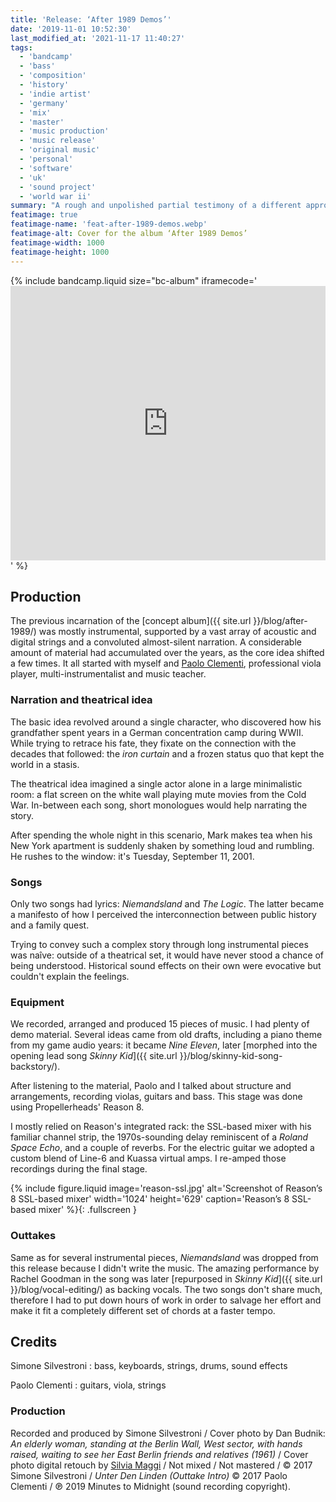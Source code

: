 ```yaml
---
title: 'Release: ‘After 1989 Demos’'
date: '2019-11-01 10:52:30'
last_modified_at: '2021-11-17 11:40:27'
tags:
  - 'bandcamp'
  - 'bass'
  - 'composition'
  - 'history'
  - 'indie artist'
  - 'germany'
  - 'mix'
  - 'master'
  - 'music production'
  - 'music release'
  - 'original music'
  - 'personal'
  - 'software'
  - 'uk'
  - 'sound project'
  - 'world war ii'
summary: "A rough and unpolished partial testimony of a different approach to production and the general workflow."
featimage: true
featimage-name: 'feat-after-1989-demos.webp'
featimage-alt: Cover for the album ‘After 1989 Demos’
featimage-width: 1000
featimage-height: 1000
---
```

{% include bandcamp.liquid size="bc-album" iframecode='<iframe style="border: 0; width: 100%; height: 439px;" src="https://bandcamp.com/EmbeddedPlayer/album=2694261691/size=large/bgcol=ffffff/linkcol=333333/artwork=small/transparent=true/"><a href="https://minutestomidnight.bandcamp.com/album/after-1989-a-trip-to-freedom-original-demos-outtakes">After 1989: A Trip To Freedom (Original Demos &amp; Outtakes) by Minutes to Midnight</a></iframe>' %}

## Production

The previous incarnation of the [concept album]({{ site.url }}/blog/after-1989/) was mostly instrumental, supported by a vast array of acoustic and digital strings and a convoluted almost-silent narration. A considerable amount of material had accumulated over the years, as the core idea shifted a few times. It all started with myself and [Paolo Clementi](https://www.discogs.com/artist/2142806-Paolo-Clementi), professional viola player, multi-instrumentalist and music teacher.

### Narration and theatrical idea

The basic idea revolved around a single character, who discovered how his grandfather spent years in a German concentration camp during WWII. While trying to retrace his fate, they fixate on the connection with the decades that followed: the _iron curtain_ and a frozen status quo that kept the world in a stasis.

The theatrical idea imagined a single actor alone in a large minimalistic room: a flat screen on the white wall playing mute movies from the Cold War. In-between each song, short monologues would help narrating the story.

After spending the whole night in this scenario, Mark makes tea when his New York apartment is suddenly shaken by something loud and rumbling. He rushes to the window: it's Tuesday, September 11, 2001.

### Songs

Only two songs had lyrics: _Niemandsland_ and _The Logic_. The latter became a manifesto of how I perceived the interconnection between public history and a family quest.

Trying to convey such a complex story through long instrumental pieces was naîve: outside of a theatrical set, it would have never stood a chance of being understood. Historical sound effects on their own were evocative but couldn't explain the feelings.

### Equipment

We recorded, arranged and produced 15 pieces of music. I had plenty of demo material. Several ideas came from old drafts, including a piano theme from my game audio years: it became _Nine Eleven_, later [morphed into the opening lead song _Skinny Kid_]({{ site.url }}/blog/skinny-kid-song-backstory/).

After listening to the material, Paolo and I talked about structure and arrangements, recording violas, guitars and bass. This stage was done using Propellerheads' Reason 8.

I mostly relied on Reason's integrated rack: the SSL-based mixer with his familiar channel strip, the 1970s-sounding delay reminiscent of a _Roland Space Echo_, and a couple of reverbs. For the electric guitar we adopted a custom blend of Line-6 and Kuassa virtual amps. I re-amped those recordings during the final stage.

{% include figure.liquid image='reason-ssl.jpg' alt='Screenshot of Reason’s 8 SSL-based mixer' width='1024' height='629' caption='Reason’s 8 SSL-based mixer' %}{: .fullscreen }

### Outtakes

Same as for several instrumental pieces, _Niemandsland_ was dropped from this release because I didn't write the music. The amazing performance by Rachel Goodman in the song was later [repurposed in _Skinny Kid_]({{ site.url }}/blog/vocal-editing/) as backing vocals. The two songs don't share much, therefore I had to put down hours of work in order to salvage her effort and make it fit a completely different set of chords at a faster tempo.

## Credits

Simone Silvestroni
: bass, keyboards, strings, drums, sound effects

Paolo Clementi
: guitars, viola, strings

### Production

Recorded and produced by Simone Silvestroni / Cover photo by Dan Budnik: _An elderly woman, standing at the Berlin Wall, West sector, with hands raised, waiting to see her East Berlin friends and relatives (1961)_ / Cover photo digital retouch by [Silvia Maggi](https://silviamaggidesign.com) / Not mixed / Not mastered / &copy;&nbsp;2017 Simone Silvestroni / _Unter Den Linden (Outtake Intro)_ &copy;&nbsp;2017 Paolo Clementi / ℗&nbsp;2019 Minutes to Midnight (sound recording copyright).